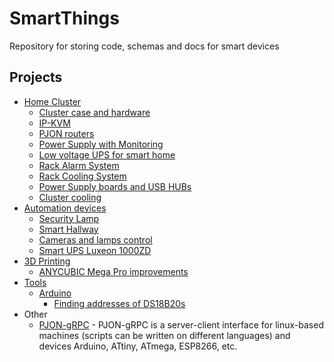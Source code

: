 # SmartThings

Repository for storing code, schemas and docs for smart devices

## Projects

- [Home Cluster](home-cluster)
  - [Cluster case and hardware](home-cluster/components/cluster-case-and-hardware)
  - [IP-KVM](home-cluster/components/ip-kvm)
  - [PJON routers](home-cluster/components/pjon-routers)
  - [Power Supply with Monitoring](home-cluster/components/ps-with-monitoring)
  - [Low voltage UPS for smart home](home-cluster/components/smart-low-voltage-ups)
  - [Rack Alarm System](home-cluster/components/rack-alarm)
  - [Rack Cooling System](home-cluster/components/rack-cooling)
  - [Power Supply boards and USB HUBs](home-cluster/components/power-supply-usb-hubs)
  - [Cluster cooling](home-cluster/components/cluster-cooling)
- [Automation devices](automation-devices)
  - [Security Lamp](automation-devices/security-lamp)
  - [Smart Hallway](automation-devices/smart-hallway)
  - [Cameras and lamps control](automation-devices/cameras-lamps-control)
  - [Smart UPS Luxeon 1000ZD](automation-devices/smart-ups-luxeon)
- [3D Printing](3d-printing)
  - [ANYCUBIC Mega Pro improvements](3d-printing/ANYCUBIC-Mega-Pro)
- [Tools](tools)
  - [Arduino](tools/arduino)
    - [Finding addresses of DS18B20s](tools/arduino/ds18b20-find-addr)
- Other
  - [PJON-gRPC](https://github.com/Halytskyi/PJON-gRPC) - PJON-gRPC is a server-client interface for linux-based machines (scripts can be written on different languages) and devices Arduino, ATtiny, ATmega, ESP8266, etc.
